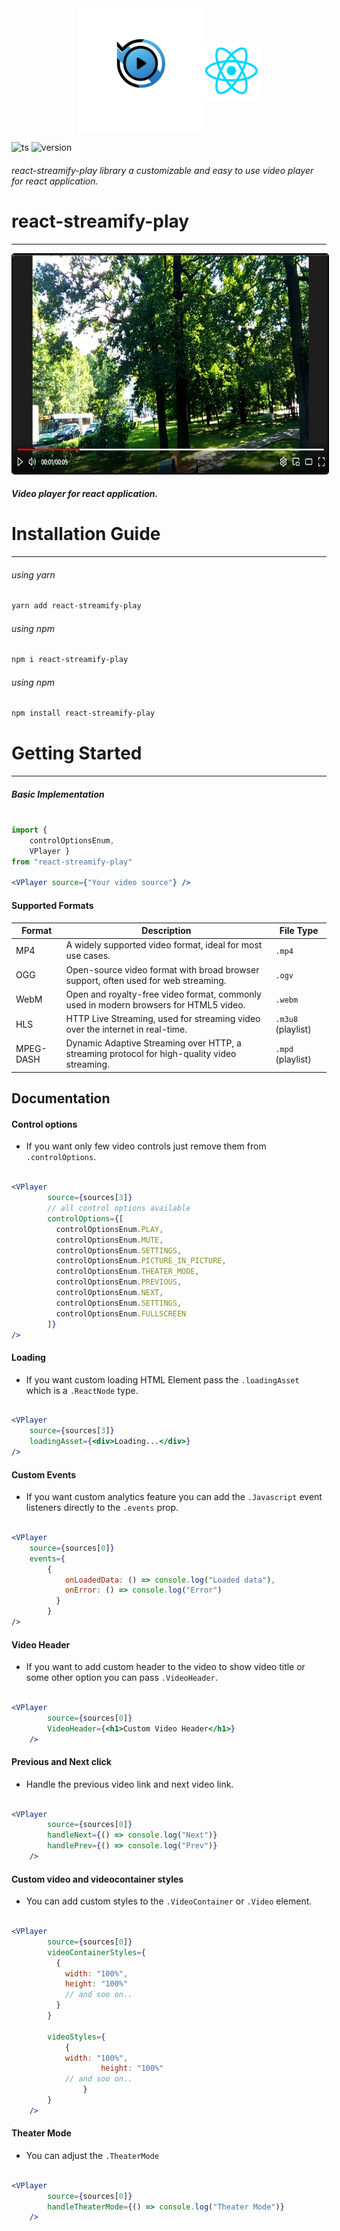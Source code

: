 <div
style="display:flex; justify-content:center; align-items:center">
	<img src="https://raw.githubusercontent.com/DEEPAKsingh74/react-streamify-play/refs/heads/main/assets/logo.png" alt="react-streamify-play-logo" width="200px" height="200px"/>
	<img src="https://raw.githubusercontent.com/DEEPAKsingh74/react-streamify-play/refs/heads/main/assets/react-icon.png" alt="react-streamify-play-logo" width="90px" height="90px"/>
</div> 

![ts](https://badgen.net/badge/-/TypeScript/blue?icon=typescript&label) ![version](https://badgen.net/badge/-/1.0.0/blue?icon&label=v)

###### react-streamify-play library a customizable and easy to use video player for react application.



# react-streamify-play
---

<img src="https://raw.githubusercontent.com/DEEPAKsingh74/react-streamify-play/refs/heads/main/assets/sample_example.png" alt="react-streamify-play-logo" width="100%" height="350px" style="border-radius:5px; border: 2px solid black"/> 


##### Video player for react application.

# Installation Guide
---

###### using yarn
```sh
yarn add react-streamify-play
```
###### using npm
```sh
npm i react-streamify-play
```
###### using npm
```sh
npm install react-streamify-play
```

# Getting Started
---


##### Basic Implementation

```jsx

import { 
	controlOptionsEnum, 
	VPlayer } 
from "react-streamify-play"

<VPlayer source={"Your video source"} />
```


#### Supported Formats

| Format      | Description                                          | File Type         |
|-------------|------------------------------------------------------|-------------------|
| MP4         | A widely supported video format, ideal for most use cases. | `.mp4`            |
| OGG         | Open-source video format with broad browser support, often used for web streaming. | `.ogv`            |
| WebM        | Open and royalty-free video format, commonly used in modern browsers for HTML5 video. | `.webm`           |
| HLS         | HTTP Live Streaming, used for streaming video over the internet in real-time. | `.m3u8` (playlist) |
| MPEG-DASH   | Dynamic Adaptive Streaming over HTTP, a streaming protocol for high-quality video streaming. | `.mpd` (playlist) |


## Documentation

#### Control options
- If you want only few video controls just remove them from `.controlOptions`.

```jsx

<VPlayer
        source={sources[3]}
		// all control options available
        controlOptions={[
          controlOptionsEnum.PLAY,
          controlOptionsEnum.MUTE,
          controlOptionsEnum.SETTINGS,
          controlOptionsEnum.PICTURE_IN_PICTURE,
          controlOptionsEnum.THEATER_MODE,
          controlOptionsEnum.PREVIOUS,
          controlOptionsEnum.NEXT,
          controlOptionsEnum.SETTINGS,
          controlOptionsEnum.FULLSCREEN
        ]}
/>


```
#### Loading
- If you want custom loading HTML Element pass the `.loadingAsset` which is a `.ReactNode` type.

```jsx

<VPlayer
    source={sources[3]}
	loadingAsset={<div>Loading...</div>}
/>

```

#### Custom Events
- If you want custom analytics feature you can add the `.Javascript` event listeners directly to the `.events` prop.

```jsx

<VPlayer
    source={sources[0]}
    events={
        {
        	onLoadedData: () => console.log("Loaded data"),
        	onError: () => console.log("Error")
          }
        }
/>

```

#### Video Header
- If you want to add custom header to the video to show video title or some other option you can pass `.VideoHeader`.

```jsx

<VPlayer
        source={sources[0]}
        VideoHeader={<h1>Custom Video Header</h1>}
    />

```

#### Previous and Next click
- Handle the previous video link and next video link.

```jsx

<VPlayer
        source={sources[0]}
        handleNext={() => console.log("Next")}
        handlePrev={() => console.log("Prev")}
    />

```

#### Custom video and videocontainer styles
- You can add custom styles to the `.VideoContainer` or `.Video` element.

```jsx

<VPlayer
        source={sources[0]}
        videoContainerStyles={
          {
            width: "100%",
            height: "100%"
			// and soo on..
          }
        }

        videoStyles={
			{
			width: "100%",
            		height: "100%"
			// and soo on..
        		}
        }
    />

```

#### Theater Mode
- You can adjust the `.TheaterMode` 

```jsx

<VPlayer
        source={sources[0]}
        handleTheaterMode={() => console.log("Theater Mode")}
    />

```


